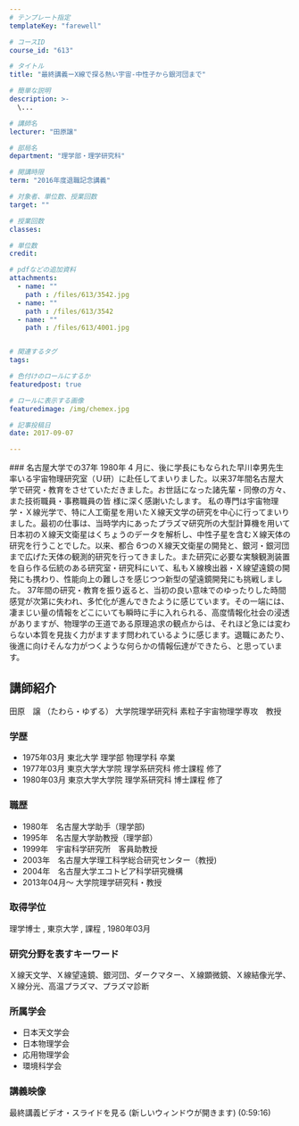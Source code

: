 ```yaml
---
# テンプレート指定
templateKey: "farewell"

# コースID
course_id: "613"

# タイトル
title: "最終講義ーX線で探る熱い宇宙-中性子から銀河団まで"

# 簡単な説明
description: >-
  \...

# 講師名
lecturer: "田原譲"

# 部局名
department: "理学部・理学研究科"

# 開講時限
term: "2016年度退職記念講義"

# 対象者、単位数、授業回数
target: ""

# 授業回数
classes: 

# 単位数
credit: 

# pdfなどの追加資料
attachments: 
  - name: "" 
    path : /files/613/3542.jpg
  - name: "" 
    path : /files/613/3542
  - name: "" 
    path : /files/613/4001.jpg


# 関連するタグ
tags:

# 色付けのロールにするか
featuredpost: true

# ロールに表示する画像
featuredimage: /img/chemex.jpg

# 記事投稿日
date: 2017-09-07

---
```

\### 名古屋大学での37年 1980年 4 月に、後に学長にもなられた早川幸男先生率いる宇宙物理研究室（Ｕ研）に赴任してまいりました。以来37年間名古屋大学で研究・教育をさせていただきました。お世話になった諸先輩・同僚の方々、また技術職員・事務職員の皆 様に深く感謝いたします。 私の専門は宇宙物理学・Ｘ線光学で、特に人工衛星を用いたＸ線天文学の研究を中心に行ってまいりました。最初の仕事は、当時学内にあったプラズマ研究所の大型計算機を用いて日本初のＸ線天文衛星はくちょうのデータを解析し、中性子星を含むＸ線天体の研究を行うことでした。以来、都合 6つのＸ線天文衛星の開発と、銀河・銀河団まで広げた天体の観測的研究を行ってきました。また研究に必要な実験観測装置を自ら作る伝統のある研究室・研究科にいて、私もＸ線検出器・Ｘ線望遠鏡の開発にも携わり、性能向上の難しさを感じつつ新型の望遠鏡開発にも挑戦しました。 37年間の研究・教育を振り返ると、当初の良い意味でのゆったりした時間感覚が次第に失われ、多忙化が進んできたように感じています。その一端には、凄まじい量の情報をどこにいても瞬時に手に入れられる、高度情報化社会の浸透がありますが、物理学の王道である原理追求の観点からは、それほど急には変わらない本質を見抜く力がますます問われているように感じます。退職にあたり、後進に向けそんな力がつくような何らかの情報伝達ができたら、と思っています。

## 講師紹介

田原　譲 （たわら・ゆずる） 大学院理学研究科 素粒子宇宙物理学専攻　教授 

### 学歴

  * 1975年03月 東北大学 理学部 物理学科 卒業
  * 1977年03月 東京大学大学院 理学系研究科 修士課程 修了
  * 1980年03月 東京大学大学院 理学系研究科 博士課程 修了

### 職歴

  * 1980年　名古屋大学助手（理学部)
  * 1995年　名古屋大学助教授（理学部）
  * 1999年　宇宙科学研究所　客員助教授
  * 2003年　名古屋大学理工科学総合研究センター（教授)
  * 2004年　名古屋大学エコトピア科学研究機構
  * 2013年04月～ 大学院理学研究科・教授 

### 取得学位

理学博士 , 東京大学 , 課程 , 1980年03月

### 研究分野を表すキーワード

Ｘ線天文学、Ｘ線望遠鏡、銀河団、ダークマター、Ｘ線顕微鏡、Ｘ線結像光学、Ｘ線分光、高温プラズマ、プラズマ診断

### 所属学会

  * 日本天文学会 
  * 日本物理学会
  * 応用物理学会 
  * 環境科学会

### 講義映像

最終講義ビデオ・スライドを見る (新しいウィンドウが開きます) (0:59:16)